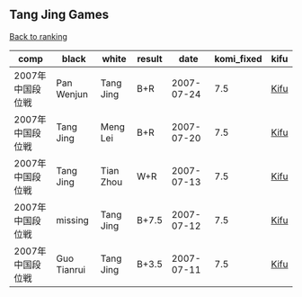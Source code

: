 ## Tang Jing Games

[Back to ranking](index.md)




| **comp** | **black** | **white** | **result** | **date** | **komi_fixed** | **kifu** | 
| --- | --- | --- | --- | --- | --- | --- |
| 2007年中国段位戦 | Pan Wenjun | Tang Jing | B+R | 2007-07-24 | 7.5 | [Kifu](https://kifudepot.net/kifucontents.php?id=Le0v9xpZjH0dVXYHkqpFOw%3D%3D) | 
| 2007年中国段位戦 | Tang Jing | Meng Lei | B+R | 2007-07-20 | 7.5 | [Kifu](https://kifudepot.net/kifucontents.php?id=cnKQkplq3GG0fdDFbb4l9w%3D%3D) | 
| 2007年中国段位戦 | Tang Jing | Tian Zhou | W+R | 2007-07-13 | 7.5 | [Kifu](https://kifudepot.net/kifucontents.php?id=E1tPgQ2QKxz5f13iSqG55A%3D%3D) | 
| 2007年中国段位戦 | missing | Tang Jing | B+7.5 | 2007-07-12 | 7.5 | [Kifu](https://kifudepot.net/kifucontents.php?id=s%2BL0IKyJrhE55VaYTF3xrw%3D%3D) | 
| 2007年中国段位戦 | Guo Tianrui | Tang Jing | B+3.5 | 2007-07-11 | 7.5 | [Kifu](https://kifudepot.net/kifucontents.php?id=METRYUcdN7Udc24adSS13Q%3D%3D) |




